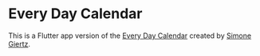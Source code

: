 Every Day Calendar
==================

This is a Flutter app version of the [Every Day Calendar](https://www.kickstarter.com/projects/simonegiertz/the-every-day-calendar) created by [Simone Giertz](http://www.simonegiertz.com/).
